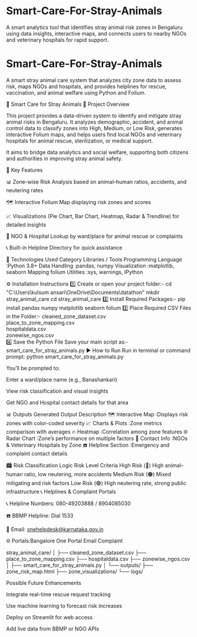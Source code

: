 # Smart-Care-For-Stray-Animals
A smart analytics tool that identifies stray animal risk zones in Bengaluru using data insights, interactive maps, and connects users to nearby NGOs and veterinary hospitals for rapid support.

# Smart-Care-For-Stray-Animals
A smart stray animal care system that analyzes city zone data to assess risk, maps NGOs and hospitals, and provides helplines for rescue, vaccination, and animal welfare using Python and Folium.

🐾 Smart Care for Stray Animals
📖 Project Overview

This project provides a data-driven system to identify and mitigate stray animal risks in Bengaluru.
It analyzes demographic, accident, and animal control data to classify zones into High, Medium, or Low Risk, generates interactive Folium maps, and helps users find local NGOs and veterinary hospitals for animal rescue, sterilization, or medical support.

It aims to bridge data analytics and social welfare, supporting both citizens and authorities in improving stray animal safety.

🧠 Key Features

📊 Zone-wise Risk Analysis based on animal–human ratios, accidents, and neutering rates

🗺️ Interactive Folium Map displaying risk zones and scores

📈 Visualizations (Pie Chart, Bar Chart, Heatmap, Radar & Trendline) for detailed insights

📍 NGO & Hospital Lookup by ward/place for animal rescue or complaints

📞 Built-in Helpline Directory for quick assistance


🧰 Technologies Used
Category	             Libraries / Tools
Programming Language	:Python 3.8+
Data Handling         :pandas, numpy
Visualization	        :matplotlib, seaborn
Mapping	folium
Utilities             :sys, warnings, IPython

⚙️ Installation Instructions
1️⃣ Create or open your project folder:-
cd "C:\Users\kulsum ansari\OneDrive\Documents\datathon"
mkdir stray_animal_care
cd stray_animal_care
2️⃣ Install Required Packages:-
pip install pandas numpy matplotlib seaborn folium
3️⃣ Place Required CSV Files in the Folder:-
cleaned_zone_dataset.csv  
place_to_zone_mapping.csv  
hospitaldata.csv  
zonewise_ngos.csv  
4️⃣ Save the Python File
Save your main script as:-
smart_care_for_stray_animals.py
▶️ How to Run
Run in terminal or command prompt:
python smart_care_for_stray_animals.py


You’ll be prompted to:

Enter a ward/place name (e.g., Banashankari)

View risk classification and visual insights

Get NGO and Hospital contact details for that area

📊 Outputs Generated
Output	              Description
🗺️ Interactive Map   :Displays risk zones with color-coded severity
📈 Charts & Plots   :Zone metrics comparison with averages
🔥 Heatmap	         :Correlation among zone features
🌐 Radar Chart	     :Zone’s performance on multiple factors
🏥 Contact Info	     :NGOs & Veterinary Hospitals by Zone
☎️ Helpline Section	 :Emergency and complaint contact details

🏙️ Risk Classification Logic
Risk Level	Criteria
High Risk (🔴)	High animal–human ratio, low neutering, more accidents
Medium Risk (🟠)	Mixed mitigating and risk factors
Low Risk (🟢)	High neutering rate, strong public infrastructure
📞 Helplines & Complaint Portals

📞 Helpline Numbers: 080-49203888 / 8904085030

☎️ BBMP Helpline: Dial 1533

📧 Email: onehelpdesk@karnataka.gov.in

🌐 Portals:Bangalore One Portal
Email Complaint

stray_animal_care/
│
├── cleaned_zone_dataset.csv
├── place_to_zone_mapping.csv
├── hospitaldata.csv
├── zonewise_ngos.csv
│
├── smart_care_for_stray_animals.py
│
└── outputs/
    ├── zone_risk_map.html
    ├── zone_visualizations/
    └── logs/

Possible Future Enhancements

Integrate real-time rescue request tracking

Use machine learning to forecast risk increases

Deploy on Streamlit for web access

Add live data from BBMP or NGO APIs










